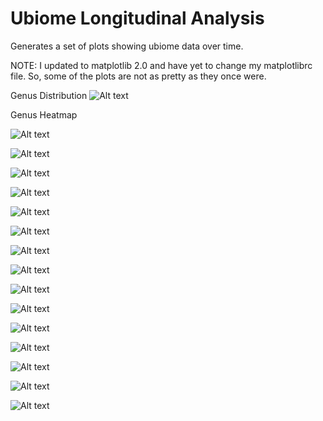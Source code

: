# Ubiome Longitudinal Analysis
Generates a set of plots showing ubiome data over time.

NOTE: I updated to matplotlib 2.0 and have yet to change my matplotlibrc file.  So, some of the plots are not as pretty as they once were.

Genus Distribution
![Alt text](https://raw.githubusercontent.com/isaacgerg/ubiome_longitudinal_analysis/master/sample_data/box%20and%20whisker.png "Genus Distribution")

Genus Heatmap

![Alt text](https://raw.githubusercontent.com/isaacgerg/ubiome_longitudinal_analysis/master/sample_data/genus%20heatmap.png "Genus Heatmap")

![Alt text](https://raw.githubusercontent.com/isaacgerg/ubiome_longitudinal_analysis/master/sample_data/genus%20heatmap%20-%20alt%20colormap.png "Genus Heatmap Alternate Color Scheme")

![Alt text](https://raw.githubusercontent.com/isaacgerg/ubiome_longitudinal_analysis/master/sample_data/cluster%20analysis.png "Cluster Analysis")

![Alt text](https://raw.githubusercontent.com/isaacgerg/ubiome_longitudinal_analysis/master/sample_data/phyla%20percent%20of%20sample%20-%20stacked.png "Phyla Distrbution")

![Alt text](https://raw.githubusercontent.com/isaacgerg/ubiome_longitudinal_analysis/master/sample_data/genus%20almplot.png "Alm Plot")

![Alt text](https://raw.githubusercontent.com/isaacgerg/ubiome_longitudinal_analysis/master/sample_data/pathogenic%20strains%20-%20stacked.png "Pathogenic Strains")

![Alt text](https://raw.githubusercontent.com/isaacgerg/ubiome_longitudinal_analysis/master/sample_data/gram%20pos%20neg%20-%20stacked.png "Gram Type")

![Alt text](https://raw.githubusercontent.com/isaacgerg/ubiome_longitudinal_analysis/master/sample_data/Percentage%20of%20Probiotic%20Strains.png "Probiotic Stains")

![Alt text](https://raw.githubusercontent.com/isaacgerg/ubiome_longitudinal_analysis/master/sample_data/Percentage%20of%20Methane%20Producing%20Strains.png "IBS-C Stains")

![Alt text](https://raw.githubusercontent.com/isaacgerg/ubiome_longitudinal_analysis/master/sample_data/simpsons%20diversity%20index.png "Diversity")

![Alt text](https://raw.githubusercontent.com/isaacgerg/ubiome_longitudinal_analysis/master/sample_data/Firmicutes%20to%20Bacteroidetes%20Ratio.png "FB Ratio")

![Alt text](https://github.com/isaacgerg/ubiome_longitudinal_analysis/raw/master/sample_data/bottom%2010%20species%20percent%20of%20sample%20-%20stacked.png "bottom 10 species percent of sample - stacked")

![Alt text](https://raw.githubusercontent.com/isaacgerg/ubiome_longitudinal_analysis/master/sample_data/family%20similarity%20to%20median.png "Family Similarity to Median")

![Alt text](https://raw.githubusercontent.com/isaacgerg/ubiome_longitudinal_analysis/master/sample_data/percent%20of%20genii%20identified.png "Percent of genii identified")

![Alt text](https://raw.githubusercontent.com/isaacgerg/ubiome_longitudinal_analysis/master/sample_data/percent%20of%20species%20identified.png "Percent of specifies identified")

